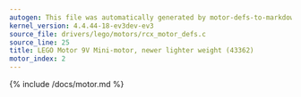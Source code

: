 ```yaml
---
autogen: This file was automatically generated by motor-defs-to-markdown.py
kernel_version: 4.4.44-18-ev3dev-ev3
source_file: drivers/lego/motors/rcx_motor_defs.c
source_line: 25
title: LEGO Motor 9V Mini-motor, newer lighter weight (43362)
motor_index: 2
---
```


{% include /docs/motor.md %}
